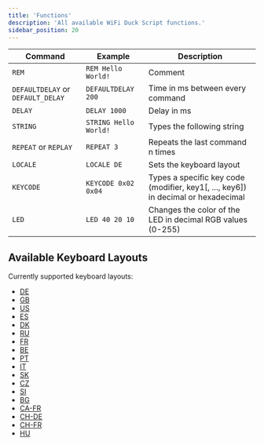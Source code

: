 ```yaml
---
title: 'Functions'
description: 'All available WiFi Duck Script functions.'
sidebar_position: 20
---
```


| Command | Example | Description |
| ------- | ------- | ----------- |
| `REM` | `REM Hello World!` |Comment |
| `DEFAULTDELAY` or `DEFAULT_DELAY` | `DEFAULTDELAY 200` | Time in ms between every command |
| `DELAY` | `DELAY 1000` | Delay in ms |
| `STRING` | `STRING Hello World!` | Types the following string |
| `REPEAT` or `REPLAY` | `REPEAT 3` | Repeats the last command n times |
| `LOCALE` | `LOCALE DE` | Sets the keyboard layout |
| `KEYCODE` | `KEYCODE 0x02 0x04` | Types a specific key code (modifier, key1[, ..., key6]) in decimal or hexadecimal |
| `LED` | `LED 40 20 10` |Changes the color of the LED in decimal RGB values (0-255) |

## Available Keyboard Layouts

Currently supported keyboard layouts:  
- [DE](https://github.com/spacehuhn/WiFiDuck/blob/master/atmega_duck/locale_de.h)
- [GB](https://github.com/spacehuhn/WiFiDuck/blob/master/atmega_duck/locale_gb.h)
- [US](https://github.com/spacehuhn/WiFiDuck/blob/master/atmega_duck/locale_us.h)
- [ES](https://github.com/spacehuhn/WiFiDuck/blob/master/atmega_duck/locale_es.h)
- [DK](https://github.com/spacehuhn/WiFiDuck/blob/master/atmega_duck/locale_dk.h)
- [RU](https://github.com/spacehuhn/WiFiDuck/blob/master/atmega_duck/locale_ru.h)
- [FR](https://github.com/spacehuhn/WiFiDuck/blob/master/atmega_duck/locale_fr.h)
- [BE](https://github.com/spacehuhn/WiFiDuck/blob/master/atmega_duck/locale_be.h)
- [PT](https://github.com/spacehuhn/WiFiDuck/blob/master/atmega_duck/locale_pt.h)
- [IT](https://github.com/spacehuhn/WiFiDuck/blob/master/atmega_duck/locale_it.h)
- [SK](https://github.com/spacehuhn/WiFiDuck/blob/master/atmega_duck/locale_sk.h)
- [CZ](https://github.com/spacehuhn/WiFiDuck/blob/master/atmega_duck/locale_cz.h)
- [SI](https://github.com/spacehuhn/WiFiDuck/blob/master/atmega_duck/locale_si.h)
- [BG](https://github.com/spacehuhn/WiFiDuck/blob/master/atmega_duck/locale_bg.h)
- [CA-FR](https://github.com/spacehuhn/WiFiDuck/blob/master/atmega_duck/locale_cafr.h)
- [CH-DE](https://github.com/spacehuhn/WiFiDuck/blob/master/atmega_duck/locale_chde.h)
- [CH-FR](https://github.com/spacehuhn/WiFiDuck/blob/master/atmega_duck/locale_chfr.h)
- [HU](https://github.com/spacehuhn/WiFiDuck/blob/master/atmega_duck/locale_hu.h)